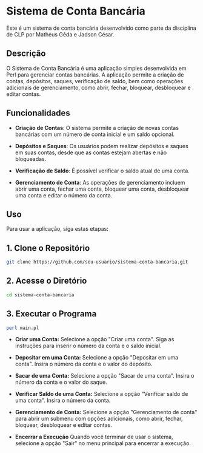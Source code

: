 # Sistema de Conta Bancária

Este é um sistema de conta bancária desenvolvido como parte da disciplina de CLP por Matheus Gêda e Jadson César.

## Descrição

O Sistema de Conta Bancária é uma aplicação simples desenvolvida em Perl para gerenciar contas bancárias. A aplicação permite a criação de contas, depósitos, saques, verificação de saldo, bem como operações adicionais de gerenciamento, como abrir, fechar, bloquear, desbloquear e editar contas.

## Funcionalidades

- **Criação de Contas**: O sistema permite a criação de novas contas bancárias com um número de conta inicial e um saldo opcional.

- **Depósitos e Saques**: Os usuários podem realizar depósitos e saques em suas contas, desde que as contas estejam abertas e não bloqueadas.

- **Verificação de Saldo**: É possível verificar o saldo atual de uma conta.

- **Gerenciamento de Conta**: As operações de gerenciamento incluem abrir uma conta, fechar uma conta, bloquear uma conta, desbloquear uma conta e editar o número da conta.

## Uso

Para usar a aplicação, siga estas etapas:

## 1. Clone o Repositório
```bash
git clone https://github.com/seu-usuario/sistema-conta-bancaria.git
```
## 2. Acesse o Diretório
```bash
cd sistema-conta-bancaria
```
## 3. Executar o Programa
```bash
perl main.pl
```

- **Criar uma Conta:**
   Selecione a opção "Criar uma conta".
   Siga as instruções para inserir o número da conta e o saldo inicial.

- **Depositar em uma Conta:**
   Selecione a opção "Depositar em uma conta".
   Insira o número da conta e o valor do depósito.

- **Sacar de uma Conta:**
   Selecione a opção "Sacar de uma conta".
   Insira o número da conta e o valor do saque.

- **Verificar Saldo de uma Conta:**
   Selecione a opção "Verificar saldo de uma conta".
   Insira o número da conta.

- **Gerenciamento de Conta:**
   Selecione a opção "Gerenciamento de conta" para abrir um submenu com opções adicionais, como abrir, fechar, bloquear, desbloquear e editar contas.

- **Encerrar a Execução**
 Quando você terminar de usar o sistema, selecione a opção "Sair" no menu principal para encerrar a execução.
